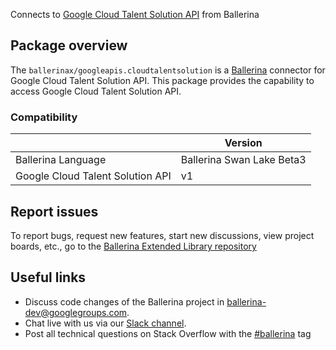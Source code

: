 Connects to [Google Cloud Talent Solution API](https://cloud.google.com/talent-solution/job-search/docs/) from Ballerina

## Package overview
The `ballerinax/googleapis.cloudtalentsolution` is a [Ballerina](https://ballerina.io/) connector for Google Cloud Talent Solution API.
This package provides the capability to access Google Cloud Talent Solution API.

### Compatibility
|                                   | Version                         |
|-----------------------------------|---------------------------------|
| Ballerina Language                | Ballerina Swan Lake Beta3       | 
| Google Cloud Talent Solution API  | v1                              |

## Report issues
To report bugs, request new features, start new discussions, view project boards, etc., go to the [Ballerina Extended Library repository](https://github.com/ballerina-platform/ballerina-extended-library)

## Useful links
- Discuss code changes of the Ballerina project in [ballerina-dev@googlegroups.com](mailto:ballerina-dev@googlegroups.com).
- Chat live with us via our [Slack channel](https://ballerina.io/community/slack/).
- Post all technical questions on Stack Overflow with the [#ballerina](https://stackoverflow.com/questions/tagged/ballerina) tag
